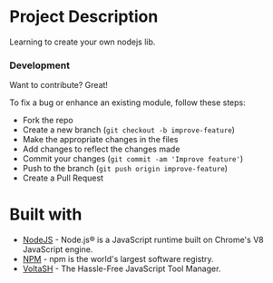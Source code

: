 # Project Description
Learning to create your own nodejs lib.

### Development
Want to contribute? Great!

To fix a bug or enhance an existing module, follow these steps:

- Fork the repo
- Create a new branch (`git checkout -b improve-feature`)
- Make the appropriate changes in the files
- Add changes to reflect the changes made
- Commit your changes (`git commit -am 'Improve feature'`)
- Push to the branch (`git push origin improve-feature`)
- Create a Pull Request 

# Built with 

- [NodeJS](https://nodejs.org/en/) - Node.js® is a JavaScript runtime built on Chrome's V8 JavaScript engine.
- [NPM](https://docs.npmjs.com/about-npm) - npm is the world's largest software registry.
- [VoltaSH](https://volta.sh/) - The Hassle-Free JavaScript Tool Manager.
